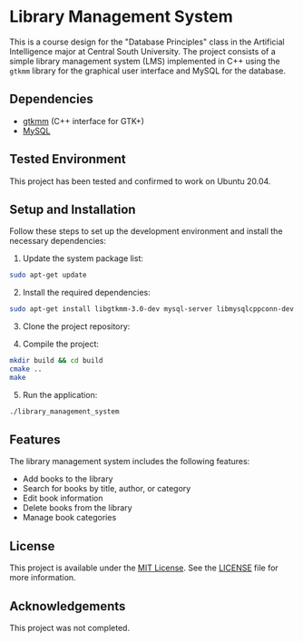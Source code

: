 # Library Management System
This is a course design for the "Database Principles" class in the Artificial Intelligence major at Central South University. The project consists of a simple library management system (LMS) implemented in C++ using the `gtkmm` library for the graphical user interface and MySQL for the database.


## Dependencies

- [gtkmm](https://www.gtkmm.org/en/) (C++ interface for GTK+)
- [MySQL](https://www.mysql.com/)

## Tested Environment

This project has been tested and confirmed to work on Ubuntu 20.04.

## Setup and Installation

Follow these steps to set up the development environment and install the necessary dependencies:

1. Update the system package list:

```bash
sudo apt-get update
```

2. Install the required dependencies:

```bash
sudo apt-get install libgtkmm-3.0-dev mysql-server libmysqlcppconn-dev
```

3. Clone the project repository:

4. Compile the project:

```bash
mkdir build && cd build
cmake ..
make
```

5. Run the application:

```bash
./library_management_system
```

## Features

The library management system includes the following features:

- Add books to the library
- Search for books by title, author, or category
- Edit book information
- Delete books from the library
- Manage book categories

## License

This project is available under the [MIT License](https://opensource.org/licenses/MIT). See the [LICENSE](./LICENSE) file for more information.

## Acknowledgements

This project was not completed.